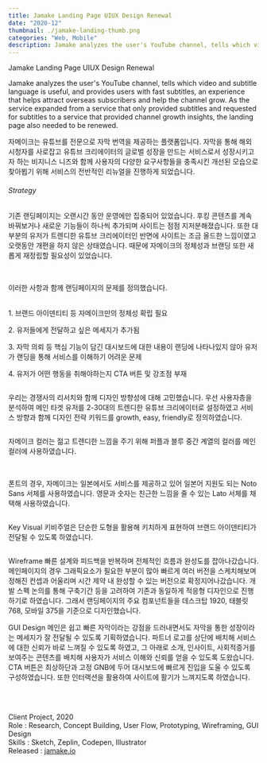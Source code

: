 ```yaml
---
title: Jamake Landing Page UIUX Design Renewal
date: "2020-12"
thumbnail: ./jamake-landing-thumb.png
categories: "Web, Mobile"
description: Jamake analyzes the user's YouTube channel, tells which video and subtitle language is useful, and provides users with fast subtitles, an experience that helps attract overseas subscribers and help the channel grow.
---
```


<div class="project-cover">
    <img src="https://drive.google.com/uc?export=view&id=1RtLIjFtUK5rza6uQiNGKWxijkRh3yNlM" alt="">
</div> <!-- // section cover -->

<div class="intro">
    <div class="title">Jamake Landing Page UIUX Design Renewal</div>
    <div>
        <p class="en">Jamake analyzes the user's YouTube channel, tells which video and subtitle language is useful, and provides users with fast subtitles, an experience that helps attract overseas subscribers and help the channel grow. As the service expanded from a service that only provided subtitles and requested for subtitles to a service that provided channel growth insights, the landing page also needed to be renewed.</p>
        <p class="ko">자메이크는 유튜브를 전문으로 자막 번역을 제공하는 플랫폼입니다. 자막을 통해 해외 시청자를 사로잡고 유튜브 크리에이터의 글로벌 성장을 만드는 서비스로서 성장시키고자 하는 비지니스 니즈와 함께 사용자의 다양한 요구사항들을 충족시킨 개선된 모습으로 찾아뵙기 위해 서비스의 전반적인 리뉴얼을 진행하게 되었습니다.</p>
    </div>
</div><!-- // section intro -->

<div class="context">
    <div></div>
    <div>
        <h6>Strategy</h6>
         <p>기존 랜딩페이지는 오랜시간 동안 운영에만 집중되어 있었습니다. 후킹 콘텐츠를 계속 바꿔보거나 새로운 기능들이 하나씩 추가되며 사이트는 점점 지저분해졌습니다. 또한 대부분의 유저가 트렌디한 유튜브 크리에이터인 반면에 사이트는 조금 올드한 느낌이였고 오랫동안 개편을 하지 않은 상태였습니다. 때문에 자메이크의 정체성과 브랜딩 또한 새롭게 재정립할 필요성이 있었습니다.</p><br>
         <p>이러한 사항과 함께 랜딩페이지의 문제를 정의했습니다.<br><br>
         <p>1. 브랜드 아이덴티티 등 자메이크만의 정체성 확립 필요</p>
         <p>2. 유저들에게 전달하고 싶은 메세지가 추가됨</p>
         <p>3. 자막 의뢰 등 핵심 기능이 담긴 대시보드에 대한 내용이 랜딩에 나타나있지 않아 유저가 랜딩을 통해 서비스를 이해하기 어려운 문제</p>
         <p>4. 유저가 어떤 행동을 취해야하는지 CTA 버튼 및 강조점 부재</p>
    </div>
</div>

<div class="project-img">
    <img alt="" src="https://drive.google.com/uc?export=view&id=1mjTNcVzAVmBZIOSnyciuXv6J11Hri99G">
</div> <!-- // section 1-grid contents -->


우리는 경쟁사의 리서치와 함께 디자인 방향성에 대해 고민했습니다. 우선 사용자층을 분석하여 메인 타겟 유저를 2-30대의 트렌디한 유튜브 크리에이터로 설정하였고 서비스 방향과 함께 디자인 전략 키워드를 growth, easy, friendly로 정의하였습니다.


<div class="project-img">
    <img alt="" src="https://drive.google.com/uc?export=view&id=1B6wS4Hi7iWqonEAfWS8ifOBXV-8WeNTC">
</div>


자메이크 컬러는 젊고 트렌디한 느낌을 주기 위해 퍼플과 블루 중간 계열의 컬러를 메인컬러에 사용하였습니다.</p> <br> <p>폰트의 경우, 자메이크는 일본에서도 서비스를 제공하고 있어 일본어 지원도 되는 Noto Sans 서체를 사용하였습니다. 영문과 숫자는 친근한 느낌을 줄 수 있는 Lato 서체를 채택해 사용하였습니다.

<div class="project-img">
    <img alt="" src="https://drive.google.com/uc?export=view&id=1aPv_Bo7TRg2gLEf1HZesmYiMYxQUDzp6">
</div>

Key Visual
키비주얼은 단순한 도형을 활용해 키치하게 표현하여 브랜드 아이덴티티가 전달될 수 있도록 하였습니다.


<div class="project-img">
    <img alt="" src="https://drive.google.com/uc?export=view&id=1tq8jJgWaDgF8ZQ4chbk_zcw1auCwDha1">
</div>

Wireframe
빠른 설계와 피드백을 반복하며 전체적인 흐름과 완성도를 잡아나갔습니다. 메인페이지의 경우 그래픽요소가 필요한 부분이 많아 빠르게 여러 버전을 스케치해보며 정해진 컨셉과 어울리며 시간 제약 내 완성할 수 있는 버전으로 확정지어나갔습니다.
개발 스펙 논의를 통해 구축기간 등을 고려하여 기존과 동일하게 적응형 디자인으로 진행하기로 하였습니다. 그래서 랜딩페이지의 주요 컴포넌트들을 데스크탑 1920, 태블릿 768, 모바일 375을 기준으로 디자인했습니다.

GUI Design
메인은 쉽고 빠른 자막이라는 강점을 드러내면서도 자막을 통한 성장이라는 메세지가 잘 전달될 수 있도록 기획하였습니다. 파트너 로고를 상단에 배치해 서비스에 대한 신뢰가 바로 느껴질 수 있도록 하였고, 그 아래로 소개, 인사이트, 사회적증거를 보여주는 콘텐츠를 배치해 사용자가 서비스 이해와 신뢰를 얻을 수 있도록 도왔습니다. CTA 버튼은 최상하단과 고정 GNB에 두어 대시보드에 빠르게 진입을 도울 수 있도록 구성하였습니다. 또한 인터랙션을 활용하여 사이트에 활기가 느껴지도록 하였습니다.

<div class="project-img">
    <img alt="" src="https://drive.google.com/uc?export=view&id=13eDclY25YKlKydemAXsNUlFjVUMVS3l7">
</div>
<div class="project-img">
    <img alt="" src="https://drive.google.com/uc?export=view&id=1Hra-zhUFaYqW_MxQMEgjGwdKbqQ8wh3-">
</div>
<div class="project-img">
    <img alt="" src="https://drive.google.com/uc?export=view&id=1wU7T7qyNX6fE69DdR9uKTcqnyj1-BR9F">
</div>

<br/>
<br/>

Client Project, 2020<br>
Role : Research, Concept Building, User Flow, Prototyping, Wireframing, GUI Design<br>
Skills : Sketch, Zeplin, Codepen, Illustrator<br>
Released : [jamake.io](https://jamake.io)